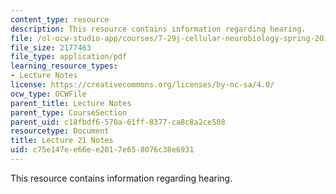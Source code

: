 ```yaml
---
content_type: resource
description: This resource contains information regarding hearing.
file: /ol-ocw-studio-app/courses/7-29j-cellular-neurobiology-spring-2012/c75e147ee66ee2017e658076c38e6931_MIT7_29JS12_lecture21.pdf
file_size: 2177463
file_type: application/pdf
learning_resource_types:
- Lecture Notes
license: https://creativecommons.org/licenses/by-nc-sa/4.0/
ocw_type: OCWFile
parent_title: Lecture Notes
parent_type: CourseSection
parent_uid: c18fbdf6-570a-61ff-8377-ca8c8a2ce508
resourcetype: Document
title: Lecture 21 Notes
uid: c75e147e-e66e-e201-7e65-8076c38e6931
---
```

This resource contains information regarding hearing.